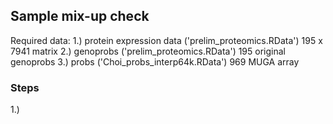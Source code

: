 ## Sample mix-up check

Required data: 
    1.) protein expression data ('prelim_proteomics.RData')    195 x 7941 matrix 
    2.) genoprobs               ('prelim_proteomics.RData')    195 original genoprobs 
    3.) probs                   ('Choi_probs_interp64k.RData') 969 MUGA array 
    
    
  
### Steps

1.) 
